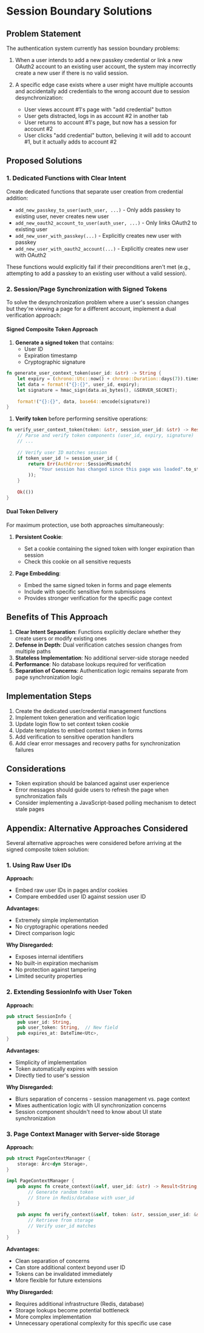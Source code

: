 # Session Boundary Solutions

## Problem Statement

The authentication system currently has session boundary problems:

1. When a user intends to add a new passkey credential or link a new OAuth2 account to an existing user account, the system may incorrectly create a new user if there is no valid session.

2. A specific edge case exists where a user might have multiple accounts and accidentally add credentials to the wrong account due to session desynchronization:
   - User views account #1's page with "add credential" button
   - User gets distracted, logs in as account #2 in another tab
   - User returns to account #1's page, but now has a session for account #2
   - User clicks "add credential" button, believing it will add to account #1, but it actually adds to account #2

## Proposed Solutions

### 1. Dedicated Functions with Clear Intent

Create dedicated functions that separate user creation from credential addition:

- `add_new_passkey_to_user(auth_user, ...)` - Only adds passkey to existing user, never creates new user
- `add_new_oauth2_account_to_user(auth_user, ...)` - Only links OAuth2 to existing user
- `add_new_user_with_passkey(...)` - Explicitly creates new user with passkey
- `add_new_user_with_oauth2_account(...)` - Explicitly creates new user with OAuth2

These functions would explicitly fail if their preconditions aren't met (e.g., attempting to add a passkey to an existing user without a valid session).

### 2. Session/Page Synchronization with Signed Tokens

To solve the desynchronization problem where a user's session changes but they're viewing a page for a different account, implement a dual verification approach:

#### Signed Composite Token Approach

1. **Generate a signed token** that contains:
   - User ID
   - Expiration timestamp
   - Cryptographic signature

```rust
fn generate_user_context_token(user_id: &str) -> String {
    let expiry = (chrono::Utc::now() + chrono::Duration::days(7)).timestamp();
    let data = format!("{}:{}", user_id, expiry);
    let signature = hmac_sign(data.as_bytes(), &SERVER_SECRET);
    
    format!("{}:{}", data, base64::encode(signature))
}
```

1. **Verify token** before performing sensitive operations:

```rust
fn verify_user_context_token(token: &str, session_user_id: &str) -> Result<(), AuthError> {
    // Parse and verify token components (user_id, expiry, signature)
    // ...
    
    // Verify user ID matches session
    if token_user_id != session_user_id {
        return Err(AuthError::SessionMismatch(
            "Your session has changed since this page was loaded".to_string()
        ));
    }
    
    Ok(())
}
```

#### Dual Token Delivery

For maximum protection, use both approaches simultaneously:

1. **Persistent Cookie**:
   - Set a cookie containing the signed token with longer expiration than session
   - Check this cookie on all sensitive requests

1. **Page Embedding**:
   - Embed the same signed token in forms and page elements
   - Include with specific sensitive form submissions
   - Provides stronger verification for the specific page context

## Benefits of This Approach

1. **Clear Intent Separation**: Functions explicitly declare whether they create users or modify existing ones
2. **Defense in Depth**: Dual verification catches session changes from multiple paths
3. **Stateless Implementation**: No additional server-side storage needed
4. **Performance**: No database lookups required for verification
5. **Separation of Concerns**: Authentication logic remains separate from page synchronization logic

## Implementation Steps

1. Create the dedicated user/credential management functions
1. Implement token generation and verification logic
1. Update login flow to set context token cookie
1. Update templates to embed context token in forms
1. Add verification to sensitive operation handlers
1. Add clear error messages and recovery paths for synchronization failures

## Considerations

- Token expiration should be balanced against user experience
- Error messages should guide users to refresh the page when synchronization fails
- Consider implementing a JavaScript-based polling mechanism to detect stale pages

## Appendix: Alternative Approaches Considered

Several alternative approaches were considered before arriving at the signed composite token solution:

### 1. Using Raw User IDs

**Approach:**

- Embed raw user IDs in pages and/or cookies
- Compare embedded user ID against session user ID

**Advantages:**

- Extremely simple implementation
- No cryptographic operations needed
- Direct comparison logic

**Why Disregarded:**

- Exposes internal identifiers
- No built-in expiration mechanism
- No protection against tampering
- Limited security properties

### 2. Extending SessionInfo with User Token

**Approach:**

```rust
pub struct SessionInfo {
    pub user_id: String,
    pub user_token: String,  // New field 
    pub expires_at: DateTime<Utc>,
}
```

**Advantages:**

- Simplicity of implementation
- Token automatically expires with session
- Directly tied to user's session

**Why Disregarded:**

- Blurs separation of concerns - session management vs. page context
- Mixes authentication logic with UI synchronization concerns
- Session component shouldn't need to know about UI state synchronization

### 3. Page Context Manager with Server-side Storage

**Approach:**

```rust
pub struct PageContextManager {
    storage: Arc<dyn Storage>,
}

impl PageContextManager {
    pub async fn create_context(&self, user_id: &str) -> Result<String, Error> {
        // Generate random token
        // Store in Redis/database with user_id
    }
    
    pub async fn verify_context(&self, token: &str, session_user_id: &str) -> Result<(), Error> {
        // Retrieve from storage
        // Verify user_id matches
    }
}
```

**Advantages:**

- Clean separation of concerns
- Can store additional context beyond user ID
- Tokens can be invalidated immediately
- More flexible for future extensions

**Why Disregarded:**

- Requires additional infrastructure (Redis, database)
- Storage lookups become potential bottleneck
- More complex implementation
- Unnecessary operational complexity for this specific use case
